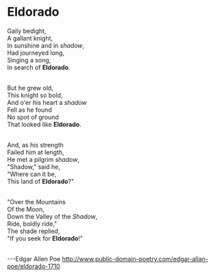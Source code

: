 # Eldorado

Gaily bedight,<br>
A gallant knight,<br>
In sunshine and in _shadow_, <br>
Had journeyed long,<br>
Singing a song,<br>
In search of **Eldorado**. <br> 
<br>

But he grew old,<br>
This knight so bold,<br>
And o'er his heart a _shadow_<br>
Fell as he found<br>
No spot of ground<br>
That looked like **Eldorado**.<br>
<br>

And, as his strength <br>
Failed him at length, <br>
He met a pilgrim _shadow_,<br>
"Shadow," said he, <br>
"Where can it be, <br>
This land of **Eldorado**?" <br>
<br>

"Over the Mountains <br>
Of the Moon, <br>
Down the Valley of the _Shadow_, <br>
Ride, boldly ride," <br>
The shade replied, <br>
"If you seek for **Eldorado**!"<br>
<br>

---Edgar Allen Poe 
   http://www.public-domain-poetry.com/edgar-allan-poe/eldorado-1710
